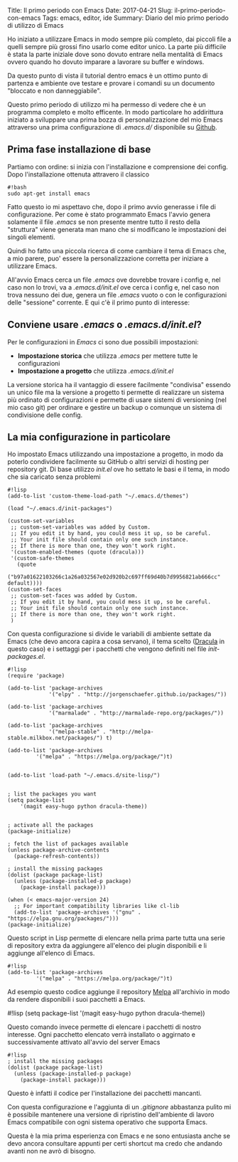 Title: Il primo periodo con Emacs
Date: 2017-04-21
Slug: il-primo-periodo-con-emacs
Tags: emacs, editor, ide
Summary: Diario del mio primo periodo di utilizzo di Emacs

Ho iniziato a utilizzare Emacs in modo sempre più completo, dai piccoli file a quelli sempre più grossi fino  usarlo come editor unico.
La parte più difficile è stata la parte iniziale dove sono dovuto entrare nella mentalità di Emacs ovvero quando ho dovuto imparare a lavorare su buffer e windows.

<!-- more-->

Da questo punto di vista il tutorial dentro emacs è un ottimo punto di partenza e ambiente ove testare e provare i comandi su un documento "bloccato e non danneggiabile".


Questo primo periodo di utilizzo mi ha permesso di vedere che è un programma completo e molto efficente. In modo particolare ho addirittura iniziato a sviluppare una prima bozza di personalizzazione del mio Emacs attraverso una prima configurazione di _.emacs.d/_ disponibile su [Github](https://github.com/fundor333/emacs.d).


## Prima fase installazione di base

Partiamo con ordine: si inizia con l'installazione e comprensione dei config.
Dopo l'installazione ottenuta attravero il classico

	#!bash
	sudo apt-get install emacs

Fatto questo io mi aspettavo che, dopo il primo avvio generasse i file di configurazione. Per come è stato programmato Emacs l'avvio genera solamente il file _.emacs_ se non presente mentre tutto il resto della "struttura" viene generata man mano che si modificano le impostazioni dei singoli elementi.

Quindi ho fatto una piccola ricerca di come cambiare il tema di Emacs che, a mio parere, puo' essere la personalizzazione corretta per iniziare a utilizzare Emacs.

All'avvio Emacs cerca un file _.emacs_ ove dovrebbe trovare i config e, nel caso non lo trovi, va a _.emacs.d/init.el_ ove cerca i config e, nel caso non trova nessuno dei due, genera un file _.emacs_ vuoto o con le configurazioni delle "sessione" corrente. E qui c'è il primo punto di interesse:

## Conviene usare _.emacs_ o _.emacs.d/init.el_?
Per le configurazioni in _Emacs_ ci sono due possibili impostazioni:

 * **Impostazione storica** che utilizza _.emacs_ per mettere tutte le configurazioni
 * **Impostazione a progetto** che utilizza _.emacs.d/init.el_

La versione storica ha il vantaggio di essere facilmente "condivisa" essendo un unico file ma la versione a progetto ti permette di realizzare un sistema più ordinato di configurazioni e permette di usare sistemi di versioning (nel mio caso git) per ordinare e gestire un backup o comunque un sistema di condivisione delle config.

## La mia configurazione in particolare

Ho impostato Emacs utilizzando una impostazione a progetto, in modo da poterlo condividere facilmente su GitHub o altri servizi di hosting per repository git.
Di base utilizzo _init.el_ ove ho settato le basi e il tema, in modo che sia caricato senza problemi

    #!lisp
    (add-to-list 'custom-theme-load-path "~/.emacs.d/themes")

    (load "~/.emacs.d/init-packages")

    (custom-set-variables
     ;; custom-set-variables was added by Custom.
     ;; If you edit it by hand, you could mess it up, so be careful.
     ;; Your init file should contain only one such instance.
     ;; If there is more than one, they won't work right.
     '(custom-enabled-themes (quote (dracula)))
     '(custom-safe-themes
       (quote
        ("b97a01622103266c1a26a032567e02d920b2c697ff69d40b7d9956821ab666cc" default))))
    (custom-set-faces
     ;; custom-set-faces was added by Custom.
     ;; If you edit it by hand, you could mess it up, so be careful.
     ;; Your init file should contain only one such instance.
     ;; If there is more than one, they won't work right.
     )


Con questa configurazione si divide le variabili di ambiente settate da Emacs (che devo ancora capira a cosa servano), il tema scelto ([Dracula](https://draculatheme.com/emacs) in questo caso) e i settaggi per i pacchetti che vengono definiti nel file _init-packages.el_.

    #!lisp
    (require 'package)

    (add-to-list 'package-archives
                 '("elpy" . "http://jorgenschaefer.github.io/packages/"))

    (add-to-list 'package-archives
                 '("marmalade" . "http://marmalade-repo.org/packages/"))

    (add-to-list 'package-archives
                 '("melpa-stable" . "http://melpa-stable.milkbox.net/packages/") t)

    (add-to-list 'package-archives
    	     '("melpa" . "https://melpa.org/package/")t)


    (add-to-list 'load-path "~/.emacs.d/site-lisp/")


    ; list the packages you want
    (setq package-list
        '(magit easy-hugo python dracula-theme))


    ; activate all the packages
    (package-initialize)

    ; fetch the list of packages available
    (unless package-archive-contents
      (package-refresh-contents))

    ; install the missing packages
    (dolist (package package-list)
      (unless (package-installed-p package)
        (package-install package)))

    (when (< emacs-major-version 24)
      ;; For important compatibility libraries like cl-lib
      (add-to-list 'package-archives '("gnu" . "https://elpa.gnu.org/packages/")))
    (package-initialize)


Questo script in Lisp permette di elencare nella prima parte tutta una serie di repository extra da aggiungere all'elenco dei plugin disponibili e li aggiunge all'elenco di Emacs.

    #!lisp
    (add-to-list 'package-archives
    	     '("melpa" . "https://melpa.org/package/")t)

Ad esempio questo codice aggiunge il repository [Melpa](https://melpa.org/) all'archivio in modo da rendere disponibili i suoi pacchetti a Emacs.

   #!lisp
   (setq package-list
   	 '(magit easy-hugo python dracula-theme))

Questo comando invece permette di elencare i pacchetti di nostro interesse. Ogni pacchetto elencato verrà installato o aggirnato e successivamente attivato all'avvio del server Emacs

	#!lisp
    ; install the missing packages
    (dolist (package package-list)
      (unless (package-installed-p package)
        (package-install package)))


Questo è infatti il codice per l'installazione dei pacchetti mancanti.

Con questa configurazione e l'aggiunta di un _.gitignore_ abbastanza pulito mi è possibile mantenere una versione di ripristino dell'ambiente di lavoro Emacs compatibile con ogni sistema operativo che supporta Emacs.

Questa è la mia prima esperienza con Emacs e ne sono entusiasta anche se devo ancora consultare appunti per certi shortcut ma credo che andando avanti non ne avrò di bisogno.

